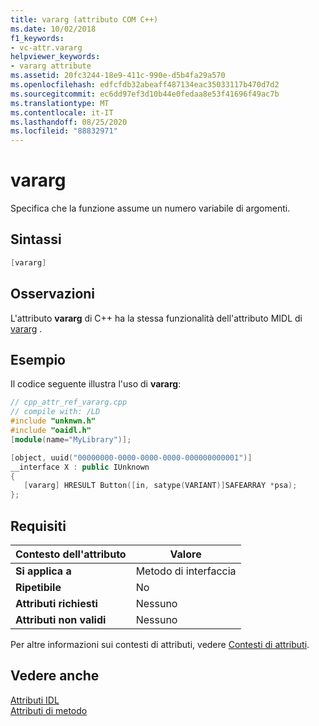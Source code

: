 ```yaml
---
title: vararg (attributo COM C++)
ms.date: 10/02/2018
f1_keywords:
- vc-attr.vararg
helpviewer_keywords:
- vararg attribute
ms.assetid: 20fc3244-18e9-411c-990e-d5b4fa29a570
ms.openlocfilehash: edfcfdb32abeaff487134eac35033117b470d7d2
ms.sourcegitcommit: ec6dd97ef3d10b44e0fedaa8e53f41696f49ac7b
ms.translationtype: MT
ms.contentlocale: it-IT
ms.lasthandoff: 08/25/2020
ms.locfileid: "88832971"
---
```

# <a name="vararg"></a>vararg

Specifica che la funzione assume un numero variabile di argomenti.

## <a name="syntax"></a>Sintassi

```cpp
[vararg]
```

## <a name="remarks"></a>Osservazioni

L'attributo **vararg** di C++ ha la stessa funzionalità dell'attributo MIDL di [vararg](/windows/win32/Midl/vararg) .

## <a name="example"></a>Esempio

Il codice seguente illustra l'uso di **vararg**:

```cpp
// cpp_attr_ref_vararg.cpp
// compile with: /LD
#include "unknwn.h"
#include "oaidl.h"
[module(name="MyLibrary")];

[object, uuid("00000000-0000-0000-0000-000000000001")]
__interface X : public IUnknown
{
   [vararg] HRESULT Button([in, satype(VARIANT)]SAFEARRAY *psa);
};
```

## <a name="requirements"></a>Requisiti

| Contesto dell'attributo | Valore |
|-|-|
|**Si applica a**|Metodo di interfaccia|
|**Ripetibile**|No|
|**Attributi richiesti**|Nessuno|
|**Attributi non validi**|Nessuno|

Per altre informazioni sui contesti di attributi, vedere [Contesti di attributi](cpp-attributes-com-net.md#contexts).

## <a name="see-also"></a>Vedere anche

[Attributi IDL](idl-attributes.md)<br/>
[Attributi di metodo](method-attributes.md)
